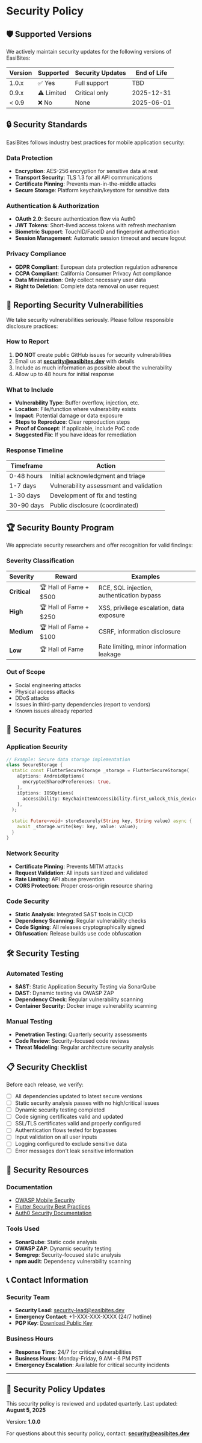 # Security Policy

## 🛡️ Supported Versions

We actively maintain security updates for the following versions of EasiBites:

| Version | Supported | Security Updates | End of Life |
| ------- | --------- | --------------- | ----------- |
| 1.0.x   | ✅ Yes    | Full support    | TBD         |
| 0.9.x   | ⚠️ Limited | Critical only   | 2025-12-31  |
| < 0.9   | ❌ No     | None           | 2025-06-01  |

## 🔒 Security Standards

EasiBites follows industry best practices for mobile application security:

### Data Protection
- **Encryption**: AES-256 encryption for sensitive data at rest
- **Transport Security**: TLS 1.3 for all API communications
- **Certificate Pinning**: Prevents man-in-the-middle attacks
- **Secure Storage**: Platform keychain/keystore for sensitive data

### Authentication & Authorization
- **OAuth 2.0**: Secure authentication flow via Auth0
- **JWT Tokens**: Short-lived access tokens with refresh mechanism
- **Biometric Support**: TouchID/FaceID and fingerprint authentication
- **Session Management**: Automatic session timeout and secure logout

### Privacy Compliance
- **GDPR Compliant**: European data protection regulation adherence
- **CCPA Compliant**: California Consumer Privacy Act compliance
- **Data Minimization**: Only collect necessary user data
- **Right to Deletion**: Complete data removal on user request

## 🚨 Reporting Security Vulnerabilities

We take security vulnerabilities seriously. Please follow responsible disclosure practices:

### How to Report
1. **DO NOT** create public GitHub issues for security vulnerabilities
2. Email us at **security@easibites.dev** with details
3. Include as much information as possible about the vulnerability
4. Allow up to 48 hours for initial response

### What to Include
- **Vulnerability Type**: Buffer overflow, injection, etc.
- **Location**: File/function where vulnerability exists
- **Impact**: Potential damage or data exposure
- **Steps to Reproduce**: Clear reproduction steps
- **Proof of Concept**: If applicable, include PoC code
- **Suggested Fix**: If you have ideas for remediation

### Response Timeline
| Timeframe | Action |
|-----------|--------|
| 0-48 hours | Initial acknowledgment and triage |
| 1-7 days | Vulnerability assessment and validation |
| 1-30 days | Development of fix and testing |
| 30-90 days | Public disclosure (coordinated) |

## 🏆 Security Bounty Program

We appreciate security researchers and offer recognition for valid findings:

### Severity Classification
| Severity | Reward | Examples |
|----------|--------|----------|
| **Critical** | 🏆 Hall of Fame + $500 | RCE, SQL injection, authentication bypass |
| **High** | 🏆 Hall of Fame + $250 | XSS, privilege escalation, data exposure |
| **Medium** | 🏆 Hall of Fame + $100 | CSRF, information disclosure |
| **Low** | 🏆 Hall of Fame | Rate limiting, minor information leakage |

### Out of Scope
- Social engineering attacks
- Physical access attacks
- DDoS attacks
- Issues in third-party dependencies (report to vendors)
- Known issues already reported

## 🔐 Security Features

### Application Security
```dart
// Example: Secure data storage implementation
class SecureStorage {
  static const FlutterSecureStorage _storage = FlutterSecureStorage(
    aOptions: AndroidOptions(
      encryptedSharedPreferences: true,
    ),
    iOptions: IOSOptions(
      accessibility: KeychainItemAccessibility.first_unlock_this_device,
    ),
  );
  
  static Future<void> storeSecurely(String key, String value) async {
    await _storage.write(key: key, value: value);
  }
}
```

### Network Security
- **Certificate Pinning**: Prevents MITM attacks
- **Request Validation**: All inputs sanitized and validated
- **Rate Limiting**: API abuse prevention
- **CORS Protection**: Proper cross-origin resource sharing

### Code Security
- **Static Analysis**: Integrated SAST tools in CI/CD
- **Dependency Scanning**: Regular vulnerability checks
- **Code Signing**: All releases cryptographically signed
- **Obfuscation**: Release builds use code obfuscation

## 🛠️ Security Testing

### Automated Testing
- **SAST**: Static Application Security Testing via SonarQube
- **DAST**: Dynamic testing via OWASP ZAP
- **Dependency Check**: Regular vulnerability scanning
- **Container Security**: Docker image vulnerability scanning

### Manual Testing
- **Penetration Testing**: Quarterly security assessments
- **Code Review**: Security-focused code reviews
- **Threat Modeling**: Regular architecture security analysis

## 📋 Security Checklist

Before each release, we verify:

- [ ] All dependencies updated to latest secure versions
- [ ] Static security analysis passes with no high/critical issues
- [ ] Dynamic security testing completed
- [ ] Code signing certificates valid and updated
- [ ] SSL/TLS certificates valid and properly configured
- [ ] Authentication flows tested for bypasses
- [ ] Input validation on all user inputs
- [ ] Logging configured to exclude sensitive data
- [ ] Error messages don't leak sensitive information

## 🔗 Security Resources

### Documentation
- [OWASP Mobile Security](https://owasp.org/www-project-mobile-security-testing-guide/)
- [Flutter Security Best Practices](https://flutter.dev/docs/deployment/security)
- [Auth0 Security Documentation](https://auth0.com/docs/security)

### Tools Used
- **SonarQube**: Static code analysis
- **OWASP ZAP**: Dynamic security testing
- **Semgrep**: Security-focused static analysis
- **npm audit**: Dependency vulnerability scanning

## 📞 Contact Information

### Security Team
- **Security Lead**: security-lead@easibites.dev
- **Emergency Contact**: +1-XXX-XXX-XXXX (24/7 hotline)
- **PGP Key**: [Download Public Key](https://keyserver.ubuntu.com/pks/lookup?op=get&search=security@easibites.dev)

### Business Hours
- **Response Time**: 24/7 for critical vulnerabilities
- **Business Hours**: Monday-Friday, 9 AM - 6 PM PST
- **Emergency Escalation**: Available for critical security incidents

---

## 📜 Security Policy Updates

This security policy is reviewed and updated quarterly. Last updated: **August 5, 2025**

Version: **1.0.0**

For questions about this security policy, contact: **security@easibites.dev**
